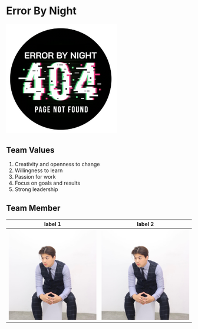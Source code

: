 # **Error By Night**

<img src="branding/Error%20By%20Night%20Logo.png" width="300">

## Team Values
1) Creativity and openness to change
2) Willingness to learn
3) Passion for work
4) Focus on goals and results
5) Strong leadership

## Team Member 

label 1 | label 2
---     | ---
![](teampics/Richard's.JPG) | ![](teampics/Richard's.JPG)